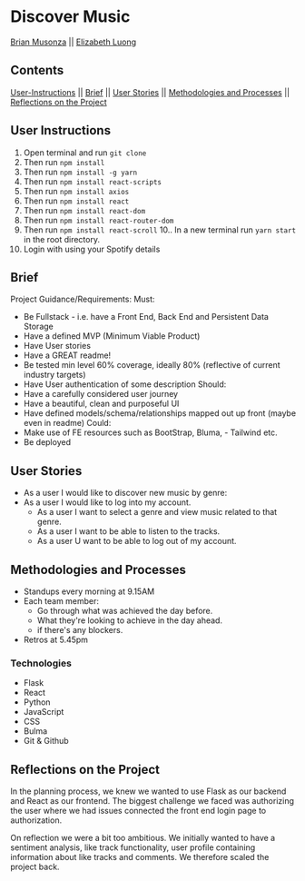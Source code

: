 # Discover Music

[Brian Musonza](https://github.com/) ||
[Elizabeth Luong](https://github.com/elizabethluong/)

## Contents

[User-Instructions](#User-Instructions) ||
[Brief](#brief) ||
[User Stories](#user-stories) ||
[Methodologies and Processes](#methodologies-and-processes) ||
[Reflections on the Project](#reflections-on-the-project)

## User Instructions

1. Open terminal and run `git clone`
2. Then run `npm install`
3. Then run `npm install -g yarn`
4. Then run `npm install react-scripts`
5. Then run `npm install axios`
6. Then run `npm install react`
7. Then run `npm install react-dom`
8. Then run `npm install react-router-dom`
9. Then run `npm install react-scroll`
10.. In a new terminal run `yarn start` in the root directory.
11. Login with using your Spotify details

## Brief

Project Guidance/Requirements:
Must:

- Be Fullstack - i.e. have a Front End, Back End and Persistent Data Storage
- Have a defined MVP (Minimum Viable Product)
- Have User stories
- Have a GREAT readme!
- Be tested min level 60% coverage, ideally 80% (reflective of current industry targets)
- Have User authentication of some description
  Should:
- Have a carefully considered user journey
- Have a beautiful, clean and purposeful UI
- Have defined models/schema/relationships mapped out up front (maybe even in readme)
  Could:
- Make use of FE resources such as BootStrap, Bluma, - Tailwind etc.
- Be deployed

## User Stories

- As a user I would like to discover new music by genre:
- As a user I would like to log into my account.
  - As a user I want to select a genre and view music related to that genre.
  - As a user I want to be able to listen to the tracks.
  - As a user U want to be able to log out of my account.

## Methodologies and Processes

- Standups every morning at 9.15AM
- Each team member:
  - Go through what was achieved the day before.
  - What they're looking to achieve in the day ahead.
  - if there's any blockers.
- Retros at 5.45pm

### Technologies

- Flask
- React
- Python
- JavaScript
- CSS
- Bulma
- Git & Github

## Reflections on the Project

In the planning process, we knew we wanted to use Flask as our backend and React as our frontend. The biggest challenge we faced was authorizing the user where we had issues connected the front end login page to authorization.

On reflection we were a bit too ambitious. We initially wanted to have a sentiment analysis, like track functionality, user profile containing information about like tracks and comments. We therefore scaled the project back.
